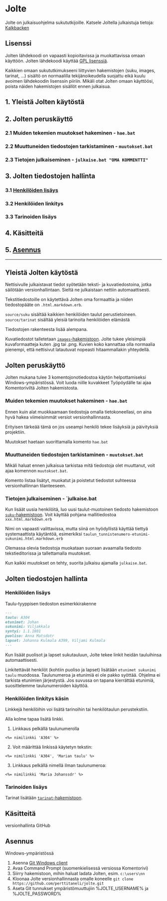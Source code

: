 # Jolte
Jolte on julkaisuohjelma sukututkijoille. Katsele Joltella julkaistuja tietoja: [Kalkbacken](http://perttitaneli.github.io/jolte/)


## Lisenssi

Jolten lähdekoodi on vapaasti kopioitavissa ja muokattavissa omaan käyttöön. Jolten lähdekoodi käyttää [GPL lisenssiä](https://fi.wikipedia.org/wiki/GNU_General_Public_License).

Kaikkien omaan sukututkimukseeni liittyvien hakemistojen (suku, images, tarinat, ...) sisältö on normaalilla tekijänoikeudella suojattu eikä kuulu avoimen lähdekoodin lisenssin piiriin. Mikäli otat Jolten omaan käyttöösi, poista näiden hakemistojen sisällöt ennen julkaisua.

## 1. Yleistä Jolten käytöstä
## 2. Jolten peruskäyttö
### 2.1 Muiden tekemien muutokset hakeminen - `hae.bat`
### 2.2 Muuttuneiden tiedostojen tarkistaminen - `muutokset.bat`
### 2.3 Tietojen julkaiseminen - `julkaise.bat "OMA KOMMENTTI"`
## 3. Jolten tiedostojen hallinta
### 3.1 [Henkilöiden lisäys](https://github.com/perttitaneli/jolte/tree/master#henkilöiden-lisäys)
### 3.2 Henkilöiden linkitys
### 3.3 Tarinoiden lisäys
## 4. Käsitteitä
## 5. [Asennus](https://github.com/perttitaneli/jolte/tree/master#asennus)

-----------------------------------------

## Yleistä Jolten käytöstä

Nettisivulle julkaistavat tiedot syötetään teksti- ja kuvatiedostoina, jotka säilötään versionhallintaan. Sieltä ne julkaistaan nettiin automaattisesti.

Tekstitiedostoille on käytettävä Jolten oma formaattia ja niiden tiedostopääte on `.html.markdown.erb`.

`source/suku` sisältää kaikkien henkilöiden taulut perustietoineen.
`source/tarinat` sisältää yleisiä tarinoita henkilöiden elämästä

Tiedostojen rakenteesta lisää alempana.

Kuvatiedostot talletetaan [`images`-hakemistoon](https://github.com/perttitaneli/jolte/tree/master/source/images). Jolte tukee yleisimpiä  kuvaformaatteja kuten .jpg tai .png. Kuvien koko kannattaa olla normaalia pienempi, että nettisivut latautuvat nopeasti hitaammallakin yhteydellä.


## Jolten peruskäyttö

Jolten mukana tulee 3 komentojonotiedostoa käytön helpottamiseksi Windows-ympäristössä. Voit luoda niille kuvakkeet Työpöydälle tai ajaa Komentoriviltä Jolten hakemistosta.

### Muiden tekemien muutokset hakeminen - `hae.bat`

Ennen kuin alat muokkaamaan tiedostoja omalla tietokoneellasi, on aina hyvä hakea viimeisimmät versiot versionhallinnasta.

Erityisen tärkeää tämä on jos  useampi henkilö tekee lisäyksiä ja päivityksiä projektiin.

Muutokset haetaan suorittamalla komento `hae.bat`


### Muuttuneiden tiedostojen tarkistaminen - `muutokset.bat`

Mikäli haluat ennen julkaisua tarkistaa mitä tiedostoja olet muuttanut, voit ajaa komennon `muutokset.bat`.

Komento listaa lisätyt, muokatut ja poistetut tiedostot suhteessa versionhallinnan tilanteeseen.


### Tietojen julkaiseminen - `julkaise.bat

Kun lisäät uusia henkilöitä, luo uusi taulut-muotoinen tiedosto hakemistoon [`suku`-hakemistoon](https://github.com/perttitaneli/jolte/tree/master/source/suku). Voit käyttää pohjana mallitiedostoa `xxx.html.markdown.erb`

Nimi on vapaasti valittavissa, mutta siinä on hyödyllistä käyttää tiettyä systemaattista käytäntöä, esimerkiksi `taulun_tunnistenumero-etunimi-sukunimi.html.markdown.erb`

Olemassa olevia tiedostoja muokataan suoraan avaamalla tiedosto tekstieditorissa ja tallettamalla muutokset.

Kun kaikki muutokset on tehty, suorita julkaisu ajamalla `julkaise.bat`.


## Jolten tiedostojen hallinta

### Henkilöiden lisäys

Taulu-tyyppisen tiedoston esimerkkirakenne

```markdown
---
taulu: A304
etunimet: Johan
sukunimi: Viljakkala
syntyi: 1.1.1801
puoliso: Anna Matsdotr
lapset: Johanna Kulmala A399, Viljami Kulmala
---
```

Kun lisäät puolisot ja lapset sukutauluun, Jolte tekee linkit heidän tauluihinsa automaattisesti.

Linkitettävät henkilöt (kohtiin puoliso ja lapset) lisätään `etunimet sukunimi taulu` muodossa. Taulunumeroa ja etunimiä ei ole pakko syöttää. Ohjelma ei tarkista etunimien järjestystä. Jos suvussa on tapana kierrättää etunimiä, suosittelemme taulunumeroiden käyttöä.


### Henkilöiden linkitys käsin

Linkkejä henkilöihin voi lisätä tarinoihin tai henkilötaulun perustekstiin.

Alla kolme tapaa lisätä linkki.

1. Linkkaus pelkällä taulunumerolla

```erb
<%= nimilinkki 'A304' %>
```

2. Voit määrittää linkissä käytetyn tekstin:

```erb
<%= nimilinkki 'A304', 'Marian taulu' %>
```

3. Linkkaus pelkällä nimellä ilman taulunumeroa:

```erb
<%= nimilinkki 'Maria Johanssdr' %>
```

### Tarinoiden lisäys

Tarinat lisätään [`tarinat`-hakemistoon](https://github.com/perttitaneli/jolte/tree/master/source/tarinat).


## Käsitteitä

versionhallinta GitHub


## Asennus

Windows-ympäristössä

1. Asenna [Git Windows client](https://git-scm.com/download/win)
2. Avaa Command Prompt (suomenkielisessä versiossa Komentorivi)
3. Siirry hakemistoon, mihin haluat ladata Jolten, esim. `c:\users\nn`
4. Kloonaa Jolte versionhallinnasta omalle koneelle `git clone https://github.com/perttitaneli/jolte.git`
5. Aseta Git tunnukset ympäristömuuttujiin %JOLTE_USERNAME% ja %JOLTE_PASSWORD%
